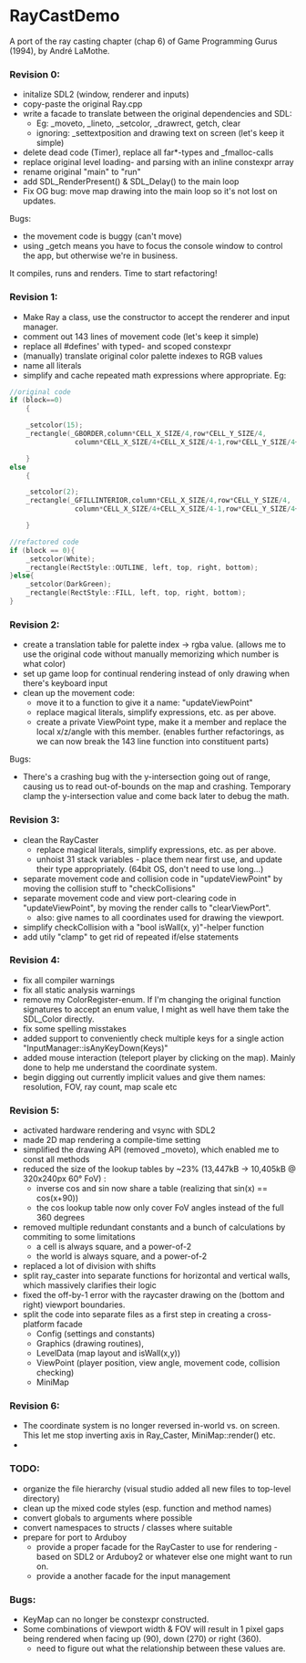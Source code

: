 # RayCastDemo
A port of the ray casting chapter (chap 6) of Game Programming Gurus (1994), by André LaMothe. 

### Revision 0: 
- initalize SDL2 (window, renderer and inputs)
- copy-paste the original Ray.cpp
- write a facade to translate between the original dependencies and SDL: 
  - Eg: _moveto, _lineto, _setcolor, _drawrect, getch, clear
  - ignoring: _settextposition and drawing text on screen (let's keep it simple)
- delete dead code (Timer), replace all far*-types and _fmalloc-calls
- replace original level loading- and parsing with an inline constexpr array
- rename original "main" to "run"
- add SDL_RenderPresent() & SDL_Delay() to the main loop
- Fix OG bug: move map drawing into the main loop so it's not lost on updates.

Bugs: 
+ the movement code is buggy (can't move)
+ using _getch means you have to focus the console window to control the app, but otherwise we're in business. 

It compiles, runs and renders. Time to start refactoring!

### Revision 1: 
- Make Ray a class, use the constructor to accept the renderer and input manager. 
- comment out 143 lines of movement code (let's keep it simple)
- replace all #defines' with typed- and scoped constexpr
- (manually) translate original color palette indexes to RGB values
- name all literals
- simplify and cache repeated math expressions where appropriate. Eg:

```cpp
//original code
if (block==0)
    {

    _setcolor(15);
    _rectangle(_GBORDER,column*CELL_X_SIZE/4,row*CELL_Y_SIZE/4,
                column*CELL_X_SIZE/4+CELL_X_SIZE/4-1,row*CELL_Y_SIZE/4+CELL_Y_SIZE/4-1);

    }
else
    {

    _setcolor(2);
    _rectangle(_GFILLINTERIOR,column*CELL_X_SIZE/4,row*CELL_Y_SIZE/4,
                column*CELL_X_SIZE/4+CELL_X_SIZE/4-1,row*CELL_Y_SIZE/4+CELL_Y_SIZE/4-1);

    }
```

```cpp
//refactored code
if (block == 0){
    _setcolor(White);
    _rectangle(RectStyle::OUTLINE, left, top, right, bottom);
}else{
    _setcolor(DarkGreen);
    _rectangle(RectStyle::FILL, left, top, right, bottom);
}
```

### Revision 2: 
- create a translation table for palette index -> rgba value. (allows me to use the original code without manually memorizing which number is what color)
- set up game loop for continual rendering instead of only drawing when there's keyboard input
- clean up the movement code:
  - move it to a function to give it a name: "updateViewPoint"
  - replace magical literals, simplify expressions, etc. as per above.
  - create a private ViewPoint type, make it a member and replace the local x/z/angle with this member. (enables further refactorings, as we can now break the 143 line function into constituent parts)

Bugs:
+ There's a crashing bug with the y-intersection going out of range, causing us to read out-of-bounds on the map and crashing. Temporary clamp the y-intersection value and come back later to debug the math.

### Revision 3: 
- clean the RayCaster
  - replace magical literals, simplify expressions, etc. as per above. 
  - unhoist 31 stack variables - place them near first use, and update their type appropriately. (64bit OS, don't need to use long...)
- separate movement code and collision code in "updateViewPoint" by moving the collision stuff to "checkCollisions"
- separate movement code and view port-clearing code in "updateViewPoint", by moving the render calls to "clearViewPort". 
  - also: give names to all coordinates used for drawing the viewport.
- simplify checkCollision with a "bool isWall(x, y)"-helper function
- add utily "clamp" to get rid of repeated if/else statements

### Revision 4: 
- fix all compiler warnings
- fix all static analysis warnings
- remove my ColorRegister-enum. If I'm changing the original function signatures to accept an enum value, I might as well have them take the SDL_Color directly.
- fix some spelling misstakes
- added support to conveniently check multiple keys for a single action "InputManager::isAnyKeyDown(Keys)"
- added mouse interaction (teleport player by clicking on the map). Mainly done to help me understand the coordinate system.
- begin digging out currently implicit values and give them names: resolution, FOV, ray count, map scale etc

### Revision 5: 
- activated hardware rendering and vsync with SDL2
- made 2D map rendering a compile-time setting
- simplified the drawing API (removed _moveto), which enabled me to const all methods
- reduced the size of the lookup tables by ~23% (13,447kB -> 10,405kB @ 320x240px 60° FoV) :
    - inverse cos and sin now share a table (realizing that sin(x) == cos(x+90))
    - the cos lookup table now only cover FoV angles instead of the full 360 degrees 
- removed multiple redundant constants and a bunch of calculations by commiting to some limitations
    - a cell is always square, and a power-of-2
    - the world is always square, and a power-of-2
- replaced a lot of division with shifts
- split ray_caster into separate functions for horizontal and vertical walls, which massively clarifies their logic
- fixed the off-by-1 error with the raycaster drawing on the (bottom and right) viewport boundaries.
- split the code into separate files as a first step in creating a cross-platform facade
    - Config (settings and constants)
    - Graphics (drawing routines), 
    - LevelData (map layout and isWall(x,y))
    - ViewPoint (player position, view angle, movement code, collision checking)
    - MiniMap
   
### Revision 6:
- The coordinate system is no longer reversed in-world vs. on screen. This let me stop inverting axis in Ray_Caster, MiniMap::render() etc. 
- 

### TODO:
- organize the file hierarchy (visual studio added all new files to top-level directory)
- clean up the mixed code styles (esp. function and method names)
- convert globals to arguments where possible
- convert namespaces to structs / classes where suitable
- prepare for port to Arduboy 
  - provide a proper facade for the RayCaster to use for rendering - based on SDL2 or Arduboy2 or whatever else one might want to run on.
  - provide a another facade for the input management 
  
### Bugs: 
- KeyMap can no longer be constexpr constructed.
- Some combinations of viewport width & FOV will result in 1 pixel gaps being rendered when facing up (90), down (270) or right (360).
  - need to figure out what the relationship between these values are.
